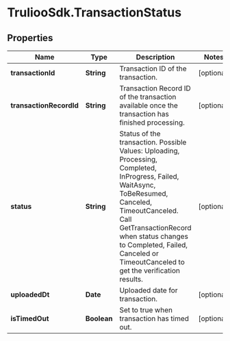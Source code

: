 # TruliooSdk.TransactionStatus

## Properties

Name | Type | Description | Notes
------------ | ------------- | ------------- | -------------
**transactionId** | **String** | Transaction ID of the transaction. | [optional] 
**transactionRecordId** | **String** | Transaction Record ID of the transaction available once the transaction has finished processing. | [optional] 
**status** | **String** | Status of the transaction. Possible Values: Uploading, Processing, Completed, InProgress, Failed, WaitAsync, ToBeResumed, Canceled, TimeoutCanceled. Call GetTransactionRecord when status changes to Completed, Failed, Canceled or TimeoutCanceled to get the verification results. | [optional] 
**uploadedDt** | **Date** | Uploaded date for transaction. | [optional] 
**isTimedOut** | **Boolean** | Set to true when transaction has timed out. | [optional] 


